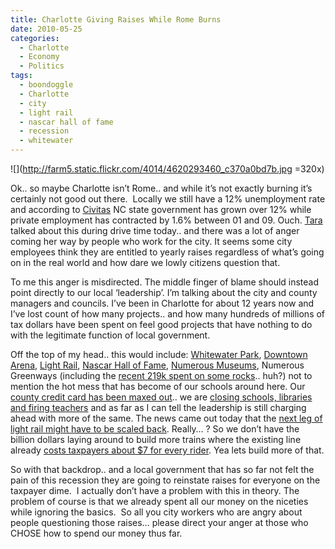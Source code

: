 ```yaml
---
title: Charlotte Giving Raises While Rome Burns
date: 2010-05-25
categories:
  - Charlotte
  - Economy
  - Politics
tags:
  - boondoggle
  - Charlotte
  - city
  - light rail
  - nascar hall of fame
  - recession
  - whitewater
---
```

![](http://farm5.static.flickr.com/4014/4620293460_c370a0bd7b.jpg =320x)

Ok.. so maybe Charlotte isn’t Rome.. and while it’s not exactly burning it’s certainly not good out there.  Locally we still have a 12% unemployment rate and according to [Civitas][2] NC state government has grown over 12% while private employment has contracted by 1.6% between 01 and 09. Ouch. [Tara][3] talked about this during drive time today.. and there was a lot of anger coming her way by people who work for the city. It seems some city employees think they are entitled to yearly raises regardless of what’s going on in the real world and how dare we lowly citizens question that.

 [2]: http://www.jwpcivitasinstitute.org/media/press-releases/state-government-employment-grows-while-more-north-carolinians-lose-jobs
 [3]: http://www.wbt.com/tara/index.aspx
<!--more-->
To me this anger is misdirected. The middle finger of blame should instead point directly to our local ‘leadership’. I’m talking about the city and county managers and councils. I’ve been in Charlotte for about 12 years now and I’ve lost count of how many projects.. and how many hundreds of millions of tax dollars have been spent on feel good projects that have nothing to do with the legitimate function of local government.

Off the top of my head.. this would include: [Whitewater Park][4], [Downtown Arena][5], [Light Rail][6], [Nascar Hall of Fame][7], [Numerous Museums][8], Numerous Greenways (including the [recent 219k spent on some rocks][9].. huh?) not to mention the hot mess that has become of our schools around here. Our [county credit card has been maxed out][10].. we are [closing schools, libraries and firing teachers][11] and as far as I can tell the leadership is still charging ahead with more of the same. The news came out today that the [next leg of light rail might have to be scaled back][12]. Really… ? So we don’t have the billion dollars laying around to build more trains where the existing line already [costs taxpayers about $7 for every rider][13]. Yea lets build more of that.

 [4]: http://charlotte.bizjournals.com/charlotte/stories/2010/02/15/story6.html
 [5]: http://www.wbtv.com/Global/story.asp?S=12283969
 [6]: http://www.wbtv.com/global/story.asp?s=12463027
 [7]: http://www.thatsracin.com/2010/05/07/34404/nascar-hall-too-few-bricks-and.html
 [8]: http://charlotte.bizjournals.com/charlotte/stories/2009/08/31/story2.html
 [9]: http://www.wbt.com/tara/archive/detail.aspx?BlogEntryID=10103779
 [10]: http://pundithouse.com/2010/03/tick-tick-tick-tax-hike/
 [11]: http://www.charlotteobserver.com/2010/05/20/1446332/cuts-layoffs-will-be-far-reaching.html
 [12]: http://www.thetransportpolitic.com/2010/05/25/charlottes-northeast-corridor-light-rail-line-underfunded-likely-to-be-shortened/
 [13]: http://www.wvec.com/news/local/charlotte-light-rail-84963987.html

So with that backdrop.. and a local government that has so far not felt the pain of this recession they are going to reinstate raises for everyone on the taxpayer dime.  I actually don’t have a problem with this in theory. The problem of course is that we already spent all our money on the niceties while ignoring the basics.  So all you city workers who are angry about people questioning those raises… please direct your anger at those who CHOSE how to spend our money thus far.

